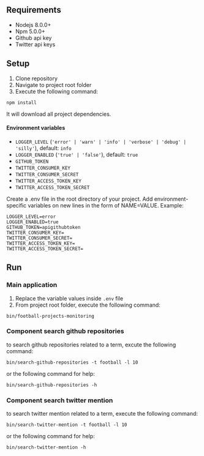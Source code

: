 ## Requirements
- Nodejs 8.0.0+
- Npm 5.0.0+
- Github api key
- Twitter api keys

## Setup
1. Clone repository
2. Navigate to project root folder
3. Execute the following command:
```shell
npm install
```
It will download all project dependencies.

#### Environment variables

  - `LOGGER_LEVEL` (`'error' | 'warn' | 'info' | 'verbose' | 'debug' | 'silly'`), default: `info`
  - `LOGGER_ENABLED` (`'true' | 'false'`), default: `true`
  - `GITHUB_TOKEN`
  - `TWITTER_CONSUMER_KEY`
  - `TWITTER_CONSUMER_SECRET`
  - `TWITTER_ACCESS_TOKEN_KEY`
  - `TWITTER_ACCESS_TOKEN_SECRET`

  Create a .env file in the root directory of your project. Add environment-specific variables on new lines in the form of NAME=VALUE. Example:

  ```plain-text
 LOGGER_LEVEL=error
 LOGGER_ENABLED=true
 GITHUB_TOKEN=apigithubtoken
 TWITTER_CONSUMER_KEY=
 TWITTER_CONSUMER_SECRET=
 TWITTER_ACCESS_TOKEN_KEY=
 TWITTER_ACCESS_TOKEN_SECRET=
  ```

## Run

### Main application
1. Replace the variable values inside `.env` file
2. From project root folder, execute the following command:

``` shell
bin/football-projects-monitoring
```

### Component search github repositories

to search github repositories related to a term, excute the following command:

``` shell
bin/search-github-repositories -t football -l 10
```
or the following command for help:

``` shell
bin/search-github-repositories -h
```

### Component search twitter mention

to search twitter mention related to a term, execute the following command:

``` shell
bin/search-twitter-mention -t football -l 10
```
or the following command for help:

``` shell
bin/search-twitter-mention -h
```